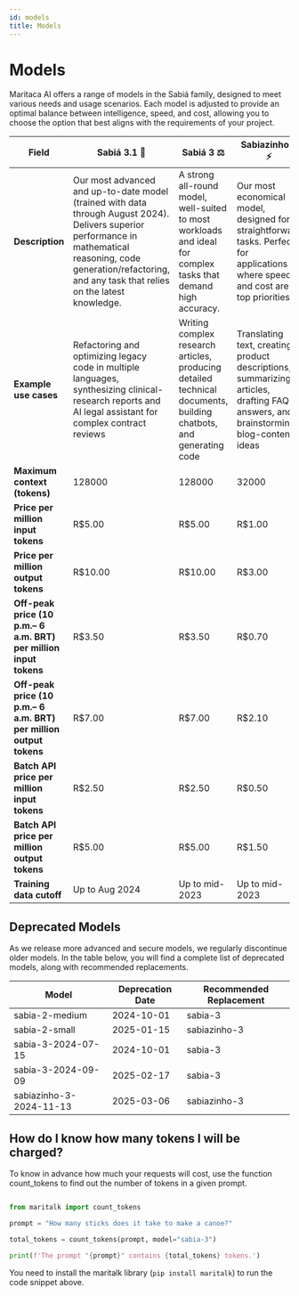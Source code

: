 ```yaml
---
id: models
title: Models
---
```


# Models
Maritaca AI offers a range of models in the Sabiá family, designed to meet various needs and usage scenarios. Each model is adjusted to provide an optimal balance between intelligence, speed, and cost, allowing you to choose the option that best aligns with the requirements of your project.

| **Field**| **Sabiá 3.1** 🥇 |  **Sabiá 3** ⚖️ | **Sabiazinho 3** ⚡ |
| -------- | --------------- | ---------- | --------------------- |
| **Description**   | Our most advanced and up-to-date model (trained with data through August 2024). Delivers superior performance in mathematical reasoning, code generation/refactoring, and any task that relies on the latest knowledge. | A strong all-round model, well-suited to most workloads and ideal for complex tasks that demand high accuracy. | Our most economical model, designed for straightforward tasks. Perfect for applications where speed and cost are top priorities. |
| **Example use cases**      | Refactoring and optimizing legacy code in multiple languages, synthesizing clinical-research reports and AI legal assistant for complex contract reviews | Writing complex research articles, producing detailed technical documents, building chatbots, and generating code  | Translating text, creating product descriptions, summarizing articles, drafting FAQ answers, and brainstorming blog-content ideas    |
| **Maximum context (tokens)**  | 128000  | 128000 | 32000|
| **Price per million input tokens** | R$5.00 | R$5.00 | R$1.00|
| **Price per million output tokens** | R$10.00 | R$10.00 | R$3.00 |
| **Off-peak price (10 p.m.– 6 a.m. BRT) per million input tokens**  | R$3.50| R$3.50| R$0.70|
| **Off-peak price (10 p.m.– 6 a.m. BRT) per million output tokens** | R$7.00| R$7.00 | R$2.10 |
| **Batch API price per million input tokens**  | R$2.50| R$2.50| R$0.50|
| **Batch API price per million output tokens** | R$5.00| R$5.00 | R$1.50 |
| **Training data cutoff**                                          | Up to Aug 2024 | Up to mid-2023 | Up to mid-2023 |


## Deprecated Models

As we release more advanced and secure models, we regularly discontinue older models. In the table below, you will find a complete list of deprecated models, along with recommended replacements.

| Model | Deprecation Date | Recommended Replacement |
|-------|--------|-------|
| sabia-2-medium | 2024-10-01 | sabia-3 |
| sabia-2-small | 2025-01-15 | sabiazinho-3 |
| sabia-3-2024-07-15 | 2024-10-01 |sabia-3 |
| sabia-3-2024-09-09 | 2025-02-17 | sabia-3 |
| sabiazinho-3-2024-11-13	| 2025-03-06 | sabiazinho-3 | 

## How do I know how many tokens I will be charged?
To know in advance how much your requests will cost, use the function count_tokens to find out the number of tokens in a given prompt.
```python

from maritalk import count_tokens

prompt = "How many sticks does it take to make a canoe?"

total_tokens = count_tokens(prompt, model="sabia-3")

print(f'The prompt "{prompt}" contains {total_tokens} tokens.')
```

You need to install the maritalk library (`pip install maritalk`) to run the code snippet above.

